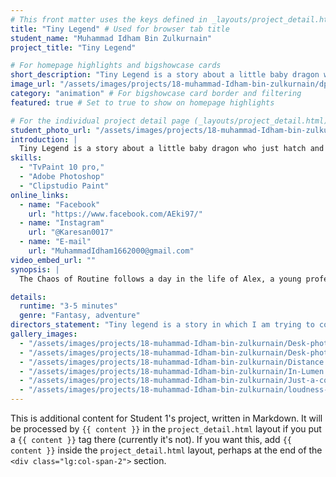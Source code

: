 ```yaml
---
# This front matter uses the keys defined in _layouts/project_detail.html
title: "Tiny Legend" # Used for browser tab title
student_name: "Muhammad Idham Bin Zulkurnain"
project_title: "Tiny Legend"

# For homepage highlights and bigshowcase cards
short_description: "Tiny Legend is a story about a little baby dragon who just hatch and find itself in a cave. Lonely and without anything to guide, saw a mural on a wall depicting a story and it became it’s inspiration."
image_url: "/assets/images/projects/18-muhammad-Idham-bin-zulkurnain/dp.webp" # Card image
category: "animation" # For bigshowcase card border and filtering
featured: true # Set to true to show on homepage highlights

# For the individual project detail page (_layouts/project_detail.html)
student_photo_url: "/assets/images/projects/18-muhammad-Idham-bin-zulkurnain/dp.webp"
introduction: |
  Tiny Legend is a story about a little baby dragon who just hatch and find itself in a cave. Lonely and without anything to guide, saw a mural on a wall depicting a story and it became it’s inspiration.
skills:
  - "TvPaint 10 pro,"
  - "Adobe Photoshop"
  - "Clipstudio Paint"
online_links:
  - name: "Facebook"
    url: "https://www.facebook.com/AEki97/"
  - name: "Instagram"
    url: "@Karesan0017"
  - name: "E-mail"
    url: "MuhammadIdham1662000@gmail.com"
video_embed_url: ""
synopsis: |
  The Chaos of Routine follows a day in the life of Alex, a young professional burdened by the demands of caregiving and the pressures of a fast-paced career. Set in a cramped, cluttered apartment, the film captures the frantic rhythm of his morning as he scrambles to meet work obligations while caring for his aging father. Alex navigates the delicate balance between responsibility and personal sacrifice. As the chaos unfolds, quiet moments reveal the weight of grief, memory, and unspoken emotion lingering in the household. Through subtle visual cues and emotional tension, the film explores the strain of routine and the quiet resilience of those who endure it.

details:
  runtime: "3-5 minutes"
  genre: "Fantasy, adventure"
directors_statement: "Tiny legend is a story in which I am trying to convey emotion or expression with body language. This is to showcase how animator can present a story even without a dialogue and equipped with only action and body language. This short story is an expression of my own experience in being not expressive toward people but I try to show it with action, even if its minuscule and not apparernt."
gallery_images:
  - "/assets/images/projects/18-muhammad-Idham-bin-zulkurnain/Desk-photography-1-Landscape-.jpg"
  - "/assets/images/projects/18-muhammad-Idham-bin-zulkurnain/Desk-photography-2--Landscape-.jpg"
  - "/assets/images/projects/18-muhammad-Idham-bin-zulkurnain/Distance.webp"
  - "/assets/images/projects/18-muhammad-Idham-bin-zulkurnain/In-Lumen.jpg"
  - "/assets/images/projects/18-muhammad-Idham-bin-zulkurnain/Just-a-coke.jpg"
  - "/assets/images/projects/18-muhammad-Idham-bin-zulkurnain/loudness-in-silence.webp"
---
```

<!-- You can add more content here in Markdown if needed, it will appear after the gallery -->
This is additional content for Student 1's project, written in Markdown.
It will be processed by `{{ content }}` in the `project_detail.html` layout if you put a `{{ content }}` tag there (currently it's not).
If you want this, add `{{ content }}` inside the `project_detail.html` layout, perhaps at the end of the `<div class="lg:col-span-2">` section.